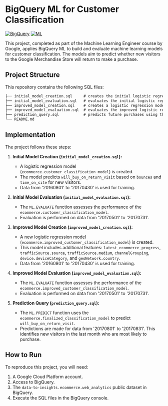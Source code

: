 # BigQuery ML for Customer Classification

[![BigQuery](https://img.shields.io/badge/BigQuery-blue?logo=google-cloud-platform&logoColor=white)](https://cloud.google.com/bigquery)
[![ML](https://img.shields.io/badge/ML-orange?logo=google-cloud&logoColor=white)](https://cloud.google.com/bigquery/docs/reference/standard-sql/bigqueryml-syntax)

This project, completed as part of the Machine Learning Engineer course by Google, applies BigQuery ML to build and evaluate machine learning models for customer classification. The models aim to predict whether new visitors to the Google Merchandise Store will return to make a purchase.

## Project Structure

This repository contains the following SQL files:

```markdown
├── initial_model_creation.sql     # creates the initial logistic regression model
├── initial_model_evaluation.sql   # evaluates the initial logistic regression model
├── improved_model_creation.sql    # creates a logistic regression model with improved features
├── improved_model_evaluation.sql  # evaluates the improved logistic regression model
├── prediction_query.sql           # predicts future purchases using the final model
└── README.md                      
```

## Implementation

The project follows these steps:

1.  **Initial Model Creation (`initial_model_creation.sql`):**
    * A logistic regression model (`ecommerce.customer_classification_model`) is created.
    * The model predicts `will_buy_on_return_visit` based on `bounces` and `time_on_site` for new visitors.
    * Data from '20160801' to '20170430' is used for training.

2.  **Initial Model Evaluation (`initial_model_evaluation.sql`):**
    * The `ML.EVALUATE` function assesses the performance of the `ecommerce.customer_classification_model`.
    * Evaluation is performed on data from '20170501' to '20170731'.

3.  **Improved Model Creation (`improved_model_creation.sql`):**
    * A new logistic regression model (`ecommerce.improved_customer_classification_model`) is created.
    * This model includes additional features: `latest_ecommerce_progress`, `trafficSource.source`, `trafficSource.medium`, `channelGrouping`, `device.deviceCategory`, and `geoNetwork.country`.
    * Data from '20160801' to '20170430' is used for training.

4.  **Improved Model Evaluation (`improved_model_evaluation.sql`):**
    * The `ML.EVALUATE` function assesses the performance of the `ecommerce.improved_customer_classification_model`.
    * Evaluation is performed on data from '20170501' to '20170731'.

5.  **Prediction Query (`prediction_query.sql`):**
    * The `ML.PREDICT` function uses the `ecommerce.finalized_classification_model` to predict `will_buy_on_return_visit`.
    * Predictions are made for data from '20170801' to '20170831'.  This identifies new visitors in the last month who are most likely to purchase.

## How to Run

To reproduce this project, you will need:

1.  A Google Cloud Platform account.
2.  Access to BigQuery.
3.  The `data-to-insights.ecommerce.web_analytics` public dataset in BigQuery.
4. Execute the SQL files in the BigQuery console.
